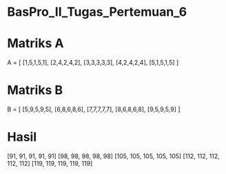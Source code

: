 # BasPro_II_Tugas_Pertemuan_6

# Matriks A
A = [
    [1,5,1,5,1],
    [2,4,2,4,2],
    [3,3,3,3,3],
    [4,2,4,2,4],
    [5,1,5,1,5]
]

# Matriks B
B = [
    [5,9,5,9,5],
    [6,8,6,8,6],
    [7,7,7,7,7],
    [8,6,8,6,8],
    [9,5,9,5,9]
]

# Hasil
[91, 91, 91, 91, 91]
[98, 98, 98, 98, 98]
[105, 105, 105, 105, 105]
[112, 112, 112, 112, 112]
[119, 119, 119, 119, 119]
